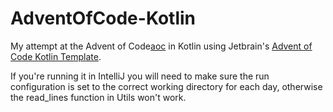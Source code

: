 # AdventOfCode-Kotlin

My attempt at the Advent of Code[aoc] in Kotlin using Jetbrain's [Advent of Code Kotlin Template][template].

If you're running it in IntelliJ you will need to make sure the run configuration is set to the correct working
directory for each day, otherwise the read_lines function in Utils won't work.

[aoc]: https://adventofcode.com
[template]: https://github.com/kotlin-hands-on/advent-of-code-kotlin-template
